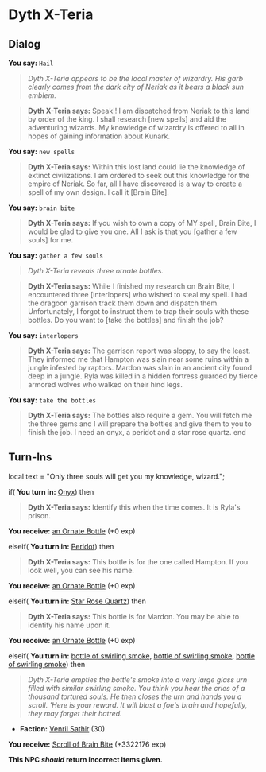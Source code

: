 # Dyth X-Teria



## Dialog

**You say:** `Hail`



>*Dyth X-Teria appears to be the local master of wizardry. His garb clearly comes from the dark city of Neriak as it bears a black sun emblem.*


>**Dyth X-Teria says:** Speak!! I am dispatched from Neriak to this land by order of the king. I shall research [new spells] and aid the adventuring wizards. My knowledge of wizardry is offered to all in hopes of gaining information about Kunark.

**You say:** `new spells`



>**Dyth X-Teria says:** Within this lost land could lie the knowledge of extinct civilizations. I am ordered to seek out this knowledge for the empire of Neriak. So far, all I have discovered is a way to create a spell of my own design. I call it [Brain Bite].

**You say:** `brain bite`



>**Dyth X-Teria says:** If you wish to own a copy of MY spell, Brain Bite, I would be glad to give you one. All I ask is that you [gather a few souls] for me.

**You say:** `gather a few souls`



>*Dyth X-Teria reveals three ornate bottles.*


>**Dyth X-Teria says:** While I finished my research on Brain Bite, I encountered three [interlopers] who wished to steal my spell. I had the dragoon garrison track them down and dispatch them. Unfortunately, I forgot to instruct them to trap their souls with these bottles. Do you want to [take the bottles] and finish the job?

**You say:** `interlopers`



>**Dyth X-Teria says:** The garrison report was sloppy, to say the least. They informed me that Hampton was slain near some ruins within a jungle infested by raptors. Mardon was slain in an ancient city found deep in a jungle. Ryla was killed in a hidden fortress guarded by fierce armored wolves who walked on their hind legs.

**You say:** `take the bottles`



>**Dyth X-Teria says:** The bottles also require a gem. You will fetch me the three gems and I will prepare the bottles and give them to you to finish the job. I need an onyx, a peridot and a star rose quartz.
end

## Turn-Ins



local text = "Only three souls will get you my knowledge, wizard.";



if( **You turn in:** [Onyx](/item/10027)) then


>**Dyth X-Teria says:** Identify this when the time comes. It is Ryla's prison.


 **You receive:**  [an Ornate Bottle](/item/12964) (+0 exp)

elseif( **You turn in:** [Peridot](/item/10028)) then


>**Dyth X-Teria says:** This bottle is for the one called Hampton. If you look well, you can see his name.


 **You receive:**  [an Ornate Bottle](/item/12962) (+0 exp)

elseif( **You turn in:** [Star Rose Quartz](/item/10021)) then



>**Dyth X-Teria says:** This bottle is for Mardon. You may be able to identify his name upon it.


 **You receive:**  [an Ornate Bottle](/item/12963) (+0 exp)


elseif( **You turn in:** [bottle of swirling smoke](/item/12965), [bottle of swirling smoke](/item/12966), [bottle of swirling smoke](/item/12967)) then


>*Dyth X-Teria empties the bottle's smoke into a very large glass urn filled with similar swirling smoke. You think you hear the cries of a thousand tortured souls. He then closes the urn and hands you a scroll. 'Here is your reward. It will blast a foe's brain and hopefully, they may forget their hatred.*


* __Faction:__ [Venril Sathir](/faction/318) (30)


 **You receive:**  [Scroll of Brain Bite](/item/12968) (+3322176 exp)

**This NPC *should* return incorrect items given.**





